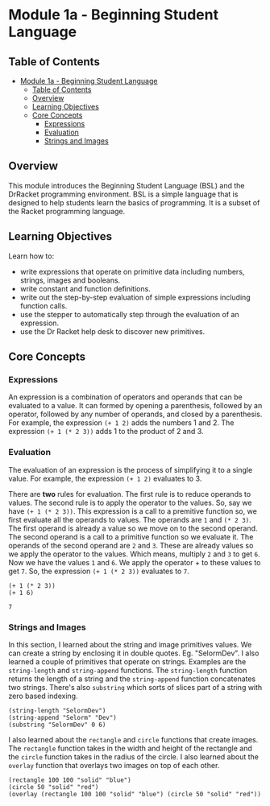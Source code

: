 # Module 1a - Beginning Student Language

## Table of Contents

- [Module 1a - Beginning Student Language](#module-1a---beginning-student-language)
  - [Table of Contents](#table-of-contents)
  - [Overview](#overview)
  - [Learning Objectives](#learning-objectives)
  - [Core Concepts](#core-concepts)
    - [Expressions](#expressions)
    - [Evaluation](#evaluation)
    - [Strings and Images](#strings-and-images)

## Overview

This module introduces the Beginning Student Language (BSL) and the DrRacket programming environment. BSL is a simple language that is designed to help students learn the basics of programming. It is a subset of the Racket programming language.

## Learning Objectives

Learn how to:

- write expressions that operate on primitive data including numbers, strings, images and booleans.
- write constant and function definitions.
- write out the step-by-step evaluation of simple expressions including function calls.
- use the stepper to automatically step through the evaluation of an expression.
- use the Dr Racket help desk to discover new primitives.

## Core Concepts

### Expressions

An expression is a combination of operators and operands that can be evaluated to a value.
It can formed by opening a parenthesis, followed by an operator, followed by any number of operands, and closed by a parenthesis. For example, the expression `(+ 1 2)` adds the numbers 1 and 2. The expression `(+ 1 (* 2 3))` adds 1 to the product of 2 and 3.

### Evaluation

The evaluation of an expression is the process of simplifying it to a single value. For example, the expression `(+ 1 2)` evaluates to 3.

There are **two** rules for evaluation. The first rule is to reduce operands to values. The second rule is to apply the operator to the values. So, say we have `(+ 1 (* 2 3))`. This expression is a call to a premitive function so, we first evaluate all the operands to values. The operands are `1` and `(* 2 3)`. The first operand is already a value so we move on to the second operand. The second operand is a call to a primitive function so we evaluate it. The operands of the second operand are `2` and `3`. These are already values so we apply the operator to the values. Which means, multiply `2` and `3` to get `6`. Now we have the values `1` and `6`. We apply the operator + to these values to get `7`. So, the expression `(+ 1 (* 2 3))` evaluates to `7`.

```racket
(+ 1 (* 2 3))
(+ 1 6)

7
```

### Strings and Images

In this section, I learned about the string and image primitives values. We can create a string by enclosing it in double quotes. Eg. "SelormDev". I also learned a couple of primitives that operate on strings. Examples are the `string-length` and `string-append` functions. The `string-length` function returns the length of a string and the `string-append` function concatenates two strings. There's also `substring` which sorts of slices part of a string with zero based indexing.

```racket
(string-length "SelormDev")
(string-append "Selorm" "Dev")
(substring "SelormDev" 0 6)
```

I also learned about the `rectangle` and `circle` functions that create images. The `rectangle` function takes in the width and height of the rectangle and the `circle` function takes in the radius of the circle. I also learned about the `overlay` function that overlays two images on top of each other.

```racket
(rectangle 100 100 "solid" "blue")
(circle 50 "solid" "red")
(overlay (rectangle 100 100 "solid" "blue") (circle 50 "solid" "red"))
```
